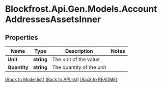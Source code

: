 # Blockfrost.Api.Gen.Models.AccountAddressesAssetsInner
## Properties

Name | Type | Description | Notes
------------ | ------------- | ------------- | -------------
**Unit** | **string** | The unit of the value | 
**Quantity** | **string** | The quantity of the unit | 

[[Back to Model list]](../README.md#documentation-for-models) [[Back to API list]](../README.md#documentation-for-api-endpoints) [[Back to README]](../README.md)

